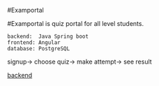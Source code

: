#Examportal

#Examportal is quiz portal for all level students.


    backend:  Java Spring boot
    frontend: Angular
    database: PostgreSQL


signup-> choose quiz-> make attempt-> see result

[backend](https://github.com/NishantKarlupia/ExamServer)